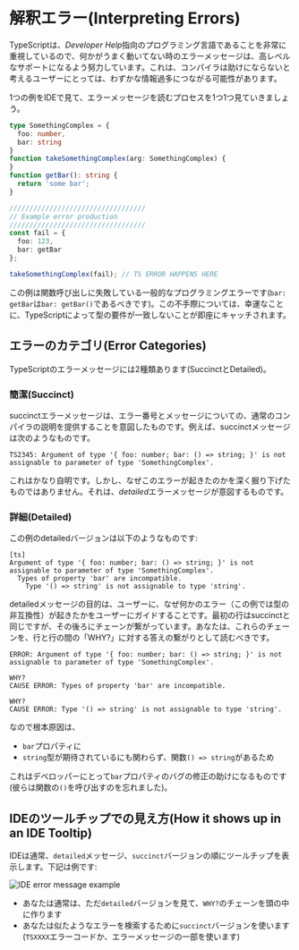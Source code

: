 # 解釈エラー(Interpreting Errors)
TypeScriptは、*Developer Help*指向のプログラミング言語であることを非常に重視しているので、何かがうまく動いてない時のエラーメッセージは、高レベルなサポートになるよう努力しています。これは、コンパイラは助けにならないと考えるユーザーにとっては、わずかな情報過多につながる可能性があります。 

1つの例をIDEで見て、エラーメッセージを読むプロセスを1つ1つ見ていきましょう。

```ts
type SomethingComplex = {
  foo: number,
  bar: string
}
function takeSomethingComplex(arg: SomethingComplex) {
}
function getBar(): string {
  return 'some bar';
}

//////////////////////////////////
// Example error production
//////////////////////////////////
const fail = {
  foo: 123,
  bar: getBar
};

takeSomethingComplex(fail); // TS ERROR HAPPENS HERE 
```

この例は関数呼び出しに失敗している一般的なプログラミングエラーです(`bar: getBar`は`bar: getBar()`であるべきです)。この不手際については、幸運なことに、TypeScriptによって型の要件が一致しないことが即座にキャッチされます。

## エラーのカテゴリ(Error Categories)
TypeScriptのエラーメッセージには2種類あります(SuccinctとDetailed)。

### 簡潔(Succinct)
succinctエラーメッセージは、エラー番号とメッセージについての、通常のコンパイラの説明を提供することを意図したものです。例えば、succinctメッセージは次のようなものです。

```
TS2345: Argument of type '{ foo: number; bar: () => string; }' is not assignable to parameter of type 'SomethingComplex'.
```
これはかなり自明です。しかし、なぜこのエラーが起きたのかを深く掘り下げたものではありません。それは、*detailed*エラーメッセージが意図するものです。

### 詳細(Detailed)
この例のdetailedバージョンは以下のようなものです:

```
[ts]
Argument of type '{ foo: number; bar: () => string; }' is not assignable to parameter of type 'SomethingComplex'.
  Types of property 'bar' are incompatible.
    Type '() => string' is not assignable to type 'string'.
```
detailedメッセージの目的は、ユーザーに、なぜ何かのエラー（この例では型の非互換性）が起きたかをユーザーにガイドすることです。最初の行はsuccinctと同じですが、その後ろにチェーンが繋がっています。あなたは、これらのチェーンを、行と行の間の「WHY?」に対する答えの繋がりとして読むべきです。

```
ERROR: Argument of type '{ foo: number; bar: () => string; }' is not assignable to parameter of type 'SomethingComplex'.

WHY? 
CAUSE ERROR: Types of property 'bar' are incompatible.

WHY? 
CAUSE ERROR: Type '() => string' is not assignable to type 'string'.
```

なので根本原因は、
* `bar`プロパティに
* `string`型が期待されているにも関わらず、関数`() => string`があるため

これはデベロッパーにとって`bar`プロパティのバグの修正の助けになるものです(彼らは関数の`()`を呼び出すのを忘れました)。

## IDEのツールチップでの見え方(How it shows up in an IDE Tooltip)

IDEは通常、`detailed`メッセージ、`succinct`バージョンの順にツールチップを表示します。下記は例です:

![IDE error message example](https://raw.githubusercontent.com/basarat/typescript-book/master/images/errors/interpreting-errors/ide.png)

* あなたは通常は、ただ`detailed`バージョンを見て、`WHY?`のチェーンを頭の中に作ります
* あなたは似たようなエラーを検索するために`succinct`バージョンを使います(`TSXXXX`エラーコードか、エラーメッセージの一部を使います)
